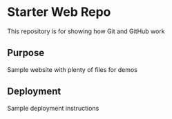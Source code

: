# Starter Web Repo

This repository is for showing how Git and GitHub work

## Purpose

Sample website with plenty of files for demos


## Deployment

Sample deployment instructions


